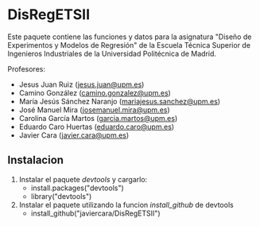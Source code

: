 # DisRegETSII

Este paquete contiene las funciones y datos para la asignatura "Diseño de Experimentos y Modelos de Regresión" de la Escuela Técnica Superior de Ingenieros Industriales de la Universidad Politécnica de Madrid.

Profesores:

* Jesus Juan Ruiz (jesus.juan@upm.es)
* Camino González (camino.gonzalez@upm.es) 
* María Jesús Sánchez Naranjo (mariajesus.sanchez@upm.es)
* José Manuel Mira (josemanuel.mira@upm.es)
* Carolina García Martos (garcia.martos@upm.es)
* Eduardo Caro Huertas (eduardo.caro@upm.es)
* Javier Cara (javier.cara@upm.es)

## Instalacion
1. Instalar el paquete *devtools* y cargarlo:
	- install.packages("devtools")
	- library("devtools")
2. Instalar el paquete utilizando la funcion *install_github* de devtools
	- install_github("javiercara/DisRegETSII")
